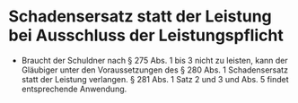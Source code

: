 # Schadensersatz statt der Leistung bei Ausschluss der Leistungspflicht

- Braucht der Schuldner nach § 275 Abs. 1 bis 3 nicht zu leisten, kann der Gläubiger unter den Voraussetzungen des § 280 Abs. 1 Schadensersatz statt der Leistung verlangen. § 281 Abs. 1 Satz 2 und 3 und Abs. 5 findet entsprechende Anwendung.


